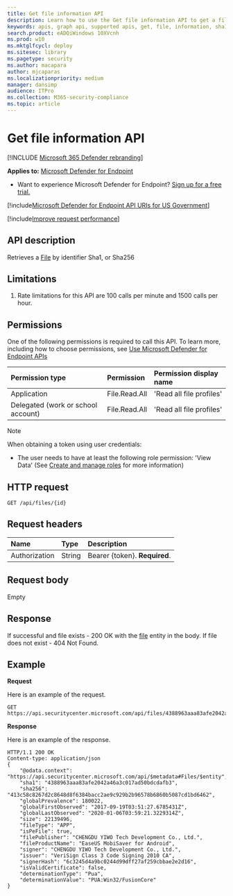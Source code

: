 ```yaml
---
title: Get file information API
description: Learn how to use the Get file information API to get a file by Sha1, Sha256, or MD5 identifier in Microsoft Defender for Endpoint.
keywords: apis, graph api, supported apis, get, file, information, sha1, sha256, md5
search.product: eADQiWindows 10XVcnh
ms.prod: w10
ms.mktglfcycl: deploy
ms.sitesec: library
ms.pagetype: security
ms.author: macapara
author: mjcaparas
ms.localizationpriority: medium
manager: dansimp
audience: ITPro
ms.collection: M365-security-compliance 
ms.topic: article
---
```


# Get file information API

[!INCLUDE [Microsoft 365 Defender rebranding](../../includes/microsoft-defender.md)]


**Applies to:** [Microsoft Defender for Endpoint](https://go.microsoft.com/fwlink/p/?linkid=2146631)

- Want to experience Microsoft Defender for Endpoint? [Sign up for a free trial.](https://www.microsoft.com/microsoft-365/windows/microsoft-defender-atp?ocid=docs-wdatp-exposedapis-abovefoldlink) 

[!include[Microsoft Defender for Endpoint API URIs for US Government](../../includes/microsoft-defender-api-usgov.md)]

[!include[Improve request performance](../../includes/improve-request-performance.md)]


## API description
Retrieves a [File](files.md) by identifier Sha1, or Sha256


## Limitations
1. Rate limitations for this API are 100 calls per minute and 1500 calls per hour.


## Permissions
One of the following permissions is required to call this API. To learn more, including how to choose permissions, see [Use Microsoft Defender for Endpoint APIs](apis-intro.md)

Permission type |	Permission	|	Permission display name
:---|:---|:---
Application |	File.Read.All |	'Read all file profiles'
Delegated (work or school account) | File.Read.All |	'Read all file profiles'

>[!Note]
> When obtaining a token using user credentials:
>- The user needs to have at least the following role permission: 'View Data' (See [Create and manage roles](user-roles.md) for more information)

## HTTP request
```
GET /api/files/{id}
```

## Request headers

Name | Type | Description
:---|:---|:---
Authorization | String | Bearer {token}. **Required**.


## Request body
Empty

## Response
If successful and file exists - 200 OK with the [file](files.md) entity in the body. If file does not exist - 404 Not Found.


## Example

**Request**

Here is an example of the request.

```
GET https://api.securitycenter.microsoft.com/api/files/4388963aaa83afe2042a46a3c017ad50bdcdafb3
```

**Response**

Here is an example of the response.


```
HTTP/1.1 200 OK
Content-type: application/json
{
	"@odata.context": "https://api.securitycenter.microsoft.com/api/$metadata#Files/$entity",
	"sha1": "4388963aaa83afe2042a46a3c017ad50bdcdafb3",
	"sha256": "413c58c8267d2c8648d8f6384bacc2ae9c929b2b96578b6860b5087cd1bd6462",
	"globalPrevalence": 180022,
	"globalFirstObserved": "2017-09-19T03:51:27.6785431Z",
	"globalLastObserved": "2020-01-06T03:59:21.3229314Z",
	"size": 22139496,
	"fileType": "APP",
	"isPeFile": true,
	"filePublisher": "CHENGDU YIWO Tech Development Co., Ltd.",
	"fileProductName": "EaseUS MobiSaver for Android",
	"signer": "CHENGDU YIWO Tech Development Co., Ltd.",
	"issuer": "VeriSign Class 3 Code Signing 2010 CA",
	"signerHash": "6c3245d4a9bc0244d99dff27af259cbbae2e2d16",
	"isValidCertificate": false,
	"determinationType": "Pua",
	"determinationValue": "PUA:Win32/FusionCore"
}
```
